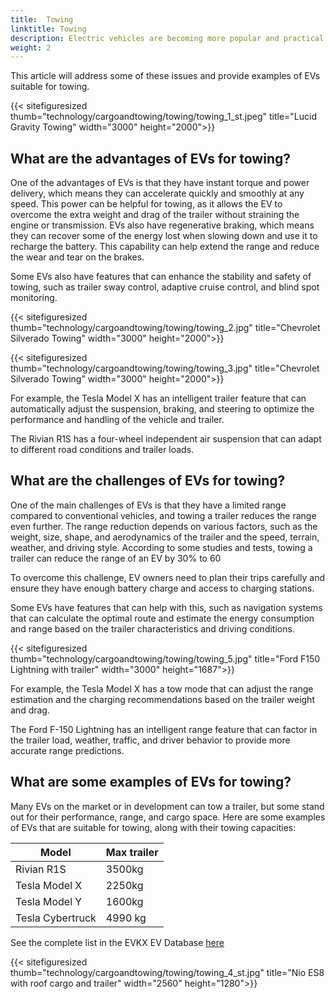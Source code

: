 ```yaml
---
title:  Towing
linktitle: Towing
description: Electric vehicles are becoming more popular and practical for various purposes, including towing. However, many people may have questions or concerns about EVs' performance and range when towing a trailer.
weight: 2
---
```

<!-- markdownlint-disable MD033 -->

This article will address some of these issues and provide examples of EVs suitable for towing.

{{< sitefiguresized thumb="technology/cargoandtowing/towing/towing_1_st.jpeg" title="Lucid Gravity Towing" width="3000" height="2000">}}

## What are the advantages of EVs for towing?

One of the advantages of EVs is that they have instant torque and power delivery, which means they can accelerate quickly and smoothly at any speed. This power can be helpful for towing, as it allows the EV to overcome the extra weight and drag of the trailer without straining the engine or transmission. EVs also have regenerative braking, which means they can recover some of the energy lost when slowing down and use it to recharge the battery. This capability can help extend the range and reduce the wear and tear on the brakes.

Some EVs also have features that can enhance the stability and safety of towing, such as trailer sway control, adaptive cruise control, and blind spot monitoring.

{{< sitefiguresized thumb="technology/cargoandtowing/towing/towing_2.jpg" title="Chevrolet Silverado Towing" width="3000" height="2000">}}

{{< sitefiguresized thumb="technology/cargoandtowing/towing/towing_3.jpg" title="Chevrolet Silverado Towing" width="3000" height="2000">}}

For example, the Tesla Model X has an intelligent trailer feature that can automatically adjust the suspension, braking, and steering to optimize the performance and handling of the vehicle and trailer.

The Rivian R1S has a four-wheel independent air suspension that can adapt to different road conditions and trailer loads.

## What are the challenges of EVs for towing?

One of the main challenges of EVs is that they have a limited range compared to conventional vehicles, and towing a trailer reduces the range even further. The range reduction depends on various factors, such as the weight, size, shape, and aerodynamics of the trailer and the speed, terrain, weather, and driving style. According to some studies and tests, towing a trailer can reduce the range of an EV by 30% to 60

To overcome this challenge, EV owners need to plan their trips carefully and ensure they have enough battery charge and access to charging stations.

Some EVs have features that can help with this, such as navigation systems that can calculate the optimal route and estimate the energy consumption and range based on the trailer characteristics and driving conditions.

{{< sitefiguresized thumb="technology/cargoandtowing/towing/towing_5.jpg" title="Ford F150 Lightning with trailer" width="3000" height="1687">}}

For example, the Tesla Model X has a tow mode that can adjust the range estimation and the charging recommendations based on the trailer weight and drag.

The Ford F-150 Lightning has an intelligent range feature that can factor in the trailer load, weather, traffic, and driver behavior to provide more accurate range predictions.

## What are some examples of EVs for towing?

Many EVs on the market or in development can tow a trailer, but some stand out for their performance, range, and cargo space. Here are some examples of EVs that are suitable for towing, along with their towing capacities:

<table class="table table-striped">
    <thead>
        <tr>
            <th>
                Model
            </th>
            <th>
                Max trailer
            </th>
        </tr>
    </thead>
    <tbody>
        <tr>
            <td>
                Rivian R1S
            </td>
            <td>
                3500kg
            </td>
        </tr>
        <tr>
            <td>
                Tesla Model X
            </td>
            <td>
                2250kg
            </td>
        </tr>
        <tr>
            <td>
                Tesla Model Y
            </td>
            <td>
                1600kg
            </td>
        </tr>
        <tr>
            <td>
                Tesla Cybertruck
            </td>
            <td>
                4990 kg
            </td>
        </tr>
    </tbody>
</table>

See the complete list in the EVKX EV Database [here](../../../evsearch/?sortOrder=MaxTrailerSizeDesc)

{{< sitefiguresized thumb="technology/cargoandtowing/towing/towing_4_st.jpg" title="Nio ES8 with roof cargo and trailer" width="2560" height="1280">}}